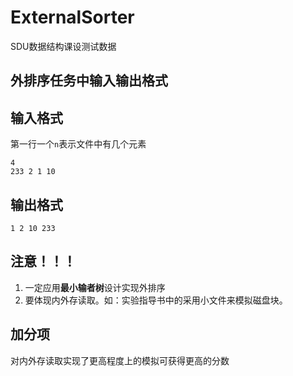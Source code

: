 # ExternalSorter
 SDU数据结构课设测试数据

## 外排序任务中输入输出格式

## 输入格式

第一行一个`n`表示文件中有几个元素

```shell
4
233 2 1 10 
```

## 输出格式

```shell
1 2 10 233
```

## 注意！！！

1. 一定应用**最小输者树**设计实现外排序
2. 要体现内外存读取。如：实验指导书中的采用小文件来模拟磁盘块。

## 加分项

对内外存读取实现了更高程度上的模拟可获得更高的分数